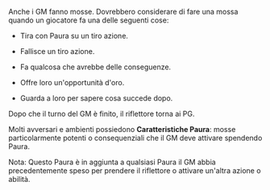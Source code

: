 Anche i GM fanno mosse. Dovrebbero considerare di fare una mossa quando un giocatore fa una delle seguenti cose:

- Tira con Paura su un tiro azione.

- Fallisce un tiro azione.

- Fa qualcosa che avrebbe delle conseguenze.

- Offre loro un'opportunità d'oro.

- Guarda a loro per sapere cosa succede dopo.

Dopo che il turno del GM è finito, il riflettore torna ai PG.

Molti avversari e ambienti possiedono **Caratteristiche Paura**: mosse particolarmente potenti o consequenziali che il GM deve attivare spendendo Paura.

Nota: Questo Paura è in aggiunta a qualsiasi Paura il GM abbia precedentemente speso per prendere il riflettore o attivare un'altra azione o abilità.